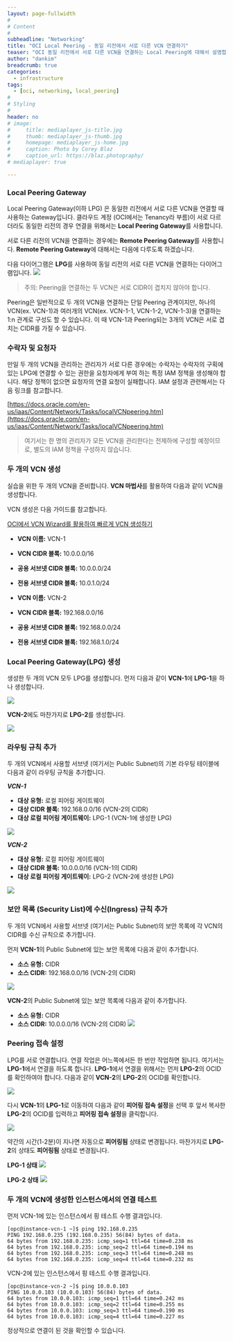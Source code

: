 ```yaml
---
layout: page-fullwidth
#
# Content
#
subheadline: "Networking"
title: "OCI Local Peering - 동일 리전에서 서로 다른 VCN 연결하기"
teaser: "OCI 동일 리전에서 서로 다른 VCN을 연결하는 Local Peering에 대해서 설명합니다."
author: "dankim"
breadcrumb: true
categories:
  - infrastructure
tags:
  - [oci, networking, local_peering]
#
# Styling
#
header: no
# image:
#     title: mediaplayer_js-title.jpg
#     thumb: mediaplayer_js-thumb.jpg
#     homepage: mediaplayer_js-home.jpg
#     caption: Photo by Corey Blaz
#     caption_url: https://blaz.photography/
# mediaplayer: true

---
```


### Local Peering Gateway
Local Peering Gateway(이하 LPG) 은 동일한 리전에서 서로 다른 VCN을 연결할 때 사용하는 Gateway입니다. 클라우드 계정 (OCI에서는 Tenancy라 부름)이 서로 다르더라도 동일한 리전의 경우 연결을 위해서는 **Local Peering Gateway**를 사용합니다.

서로 다른 리전의 VCN을 연결하는 경우에는 **Remote Peering Gateway**를 사용합니다. **Remote Peering Gateway**에 대해서는 다음에 다루도록 하겠습니다.

다음 다이어그램은 **LPG**를 사용하여 동일 리전의 서로 다른 VCN을 연결하는 다이어그램입니다.
![](https://docs.oracle.com/en-us/iaas/Content/Resources/Images/network_local_peering_basic.png)

> 주의: Peering을 연결하는 두 VCN은 서로 CIDR이 겹치지 않아야 합니다.

Peering은 일반적으로 두 개의 VCN을 연결하는 단일 Peering 관계이지만, 하나의 VCN(ex. VCN-1)과 여러개의 VCN(ex. VCN-1-1, VCN-1-2, VCN-1-3)을 연결하는 1:n 관계로 구성도 할 수 있습니다. 이 때 VCN-1과 Peering되는 3개의 VCN은 서로 겹치는 CIDR를 가질 수 있습니다.

### 수락자 및 요청자
만일 두 개의 VCN을 관리하는 관리자가 서로 다른 경우에는 수락자는 수락자의 구획에 있는 LPG에 연결할 수 있는 권한을 요청자에게 부여 하는 특정 IAM 정책을 생성해야 합니다. 해당 정책이 없으면 요청자의 연결 요청이 실패합니다. IAM 설정과 관련해서는 다음 링크를 참고합니다.

[https://docs.oracle.com/en-us/iaas/Content/Network/Tasks/localVCNpeering.htm](https://docs.oracle.com/en-us/iaas/Content/Network/Tasks/localVCNpeering.htm)

> 여기서는 한 명의 관리자가 모든 VCN을 관리한다는 전제하에 구성할 예정이므로, 별도의 IAM 정책을 구성하지 않습니다.

### 두 개의 VCN 생성
실습을 위한 두 개의 VCN을 준비합니다. **VCN 마법사**를 활용하여 다음과 같이 VCN을 생성합니다.

VCN 생성은 다음 가이드를 참고합니다.

[OCI에서 VCN Wizard를 활용하여 빠르게 VCN 생성하기](https://team-okitoki.github.io/getting-started/create-vcn/)

* **VCN 이름:** VCN-1
* **VCN CIDR 블록:** 10.0.0.0/16
* **공용 서브넷 CIDR 블록:** 10.0.0.0/24
* **전용 서브넷 CIDR 블록:** 10.0.1.0/24

* **VCN 이름:** VCN-2
* **VCN CIDR 블록:** 192.168.0.0/16
* **공용 서브넷 CIDR 블록:** 192.168.0.0/24
* **전용 서브넷 CIDR 블록:** 192.168.1.0/24

### Local Peering Gateway(LPG) 생성
생성한 두 개의 VCN 모두 LPG를 생성합니다. 먼저 다음과 같이 **VCN-1**에 **LPG-1**을 하나 생성합니다.

![](/assets/img/infrastructure/2022/oci-local-peering-1.png)

**VCN-2**에도 마찬가지로 **LPG-2**를 생성합니다.

![](/assets/img/infrastructure/2022/oci-local-peering-2.png)

### 라우팅 규칙 추가
두 개의 VCN에서 사용할 서브넷 (여기서는 Public Subnet)의 기본 라우팅 테이블에 다음과 같이 라우팅 규칙을 추가합니다.

***VCN-1***
* **대상 유형:** 로컬 피어링 게이트웨이
* **대상 CIDR 블록:** 192.168.0.0/16 (VCN-2의 CIDR)
* **대상 로컬 피어링 게이트웨이:** LPG-1 (VCN-1에 생성한 LPG)

![](/assets/img/infrastructure/2022/oci-local-peering-3.png)

***VCN-2***
* **대상 유형:** 로컬 피어링 게이트웨이
* **대상 CIDR 블록:** 10.0.0.0/16 (VCN-1의 CIDR)
* **대상 로컬 피어링 게이트웨이:** LPG-2 (VCN-2에 생성한 LPG)

![](/assets/img/infrastructure/2022/oci-local-peering-4.png)

### 보안 목록 (Security List)에 수신(Ingress) 규칙 추가
두 개의 VCN에서 사용할 서브넷 (여기서는 Public Subnet)의 보안 목록에 각 VCN의 CIDR를 수신 규칙으로 추가합니다.

먼저 **VCN-1**의 Public Subnet에 있는 보안 목록에 다음과 같이 추가합니다.
* **소스 유형:** CIDR
* **소스 CIDR:** 192.168.0.0/16 (VCN-2의 CIDR)

![](/assets/img/infrastructure/2022/oci-local-peering-5.png)


**VCN-2**의 Public Subnet에 있는 보안 목록에 다음과 같이 추가합니다.
* **소스 유형:** CIDR
* **소스 CIDR:** 10.0.0.0/16 (VCN-2의 CIDR)
![](/assets/img/infrastructure/2022/oci-local-peering-6.png)

### Peering 접속 설정

LPG를 서로 연결합니다. 연결 작업은 어느쪽에서든 한 번만 작업하면 됩니다. 여기서는 **LPG-1**에서 연결을 하도록 합니다. **LPG-1**에서 연결을 위해서는 먼저 **LPG-2**의 OCID를 확인하여야 합니다. 다음과 같이 **VCN-2**의 **LPG-2**의 OCID를 확인합니다.

![](/assets/img/infrastructure/2022/oci-local-peering-7.png)

다시 **VCN-1**의 **LPG-1**로 이동하여 다음과 같이 **피어링 접속 설정**을 선택 후 앞서 복사한 **LPG-2**의 OCID를 입력하고 **피어링 접속 설정**을 클릭합니다.

![](/assets/img/infrastructure/2022/oci-local-peering-8.png)

약간의 시간(1-2분)이 지나면 자동으로 **피어링됨** 상태로 변경됩니다. 마찬가지로 **LPG-2**의 상태도 **피어링됨** 상태로 변경됩니다.

**LPG-1 상태**
![](/assets/img/infrastructure/2022/oci-local-peering-9.png)

**LPG-2 상태**
![](/assets/img/infrastructure/2022/oci-local-peering-10.png)

### 두 개의 VCN에 생성한 인스턴스에서의 연결 테스트
먼저 VCN-1에 있는 인스턴스에서 핑 테스트 수행 결과입니다.

```
[opc@instance-vcn-1 ~]$ ping 192.168.0.235
PING 192.168.0.235 (192.168.0.235) 56(84) bytes of data.
64 bytes from 192.168.0.235: icmp_seq=1 ttl=64 time=0.238 ms
64 bytes from 192.168.0.235: icmp_seq=2 ttl=64 time=0.194 ms
64 bytes from 192.168.0.235: icmp_seq=3 ttl=64 time=0.248 ms
64 bytes from 192.168.0.235: icmp_seq=4 ttl=64 time=0.232 ms
```

VCN-2에 있는 인스턴스에서 핑 테스트 수행 결과입니다.

```
[opc@instance-vcn-2 ~]$ ping 10.0.0.103
PING 10.0.0.103 (10.0.0.103) 56(84) bytes of data.
64 bytes from 10.0.0.103: icmp_seq=1 ttl=64 time=0.242 ms
64 bytes from 10.0.0.103: icmp_seq=2 ttl=64 time=0.255 ms
64 bytes from 10.0.0.103: icmp_seq=3 ttl=64 time=0.190 ms
64 bytes from 10.0.0.103: icmp_seq=4 ttl=64 time=0.227 ms
```

정상적으로 연결이 된 것을 확인할 수 있습니다.